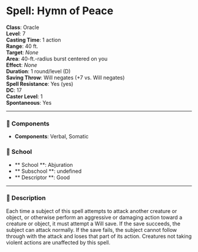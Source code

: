 
# Spell: Hymn of Peace
**Class**: Oracle  
**Level**: 7  
**Casting Time**: 1 action  
**Range**: 40 ft.  
**Target**: _None_  
**Area**: 40-ft.-radius burst centered on you  
**Effect**: _None_  
**Duration**: 1 round/level (D)  
**Saving Throw**: Will negates (+7 vs. Will negates)  
**Spell Resistance**: Yes (yes)  
**DC**: 17  
**Caster Level**: 1  
**Spontaneous**: Yes

---

### 🔮 Components
- **Components**: Verbal, Somatic

### 🏫 School
- ** School **: Abjuration
- ** Subschool **: undefined
- ** Descriptor **: Good
---

### 📜 Description
Each time a subject of this spell attempts to attack another creature or object, or otherwise perform an aggressive or damaging action toward a creature or object, it must attempt a Will save. If the save succeeds, the subject can attack normally. If the save fails, the subject cannot follow through with the attack and loses that part of its action. Creatures not taking violent actions are unaffected by this spell.
